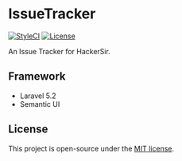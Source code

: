 # IssueTracker
[![StyleCI](https://styleci.io/repos/65878605/shield?branch=5.2)](https://styleci.io/repos/65878605)
[![License](https://img.shields.io/github/license/HackerSir/laravel-base.svg)](https://raw.githubusercontent.com/HackerSir/laravel-base/master/LICENSE)
  
An Issue Tracker for HackerSir.  

## Framework
- Laravel 5.2
- Semantic UI

## License
This project is open-source under the [MIT license](http://opensource.org/licenses/MIT).

